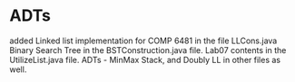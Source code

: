 # ADTs
added Linked list implementation for COMP 6481 in the file LLCons.java
Binary Search Tree in the BSTConstruction.java file. 
Lab07 contents in the UtilizeList.java file.
 ADTs - MinMax Stack, and Doubly LL in other files as well. 
